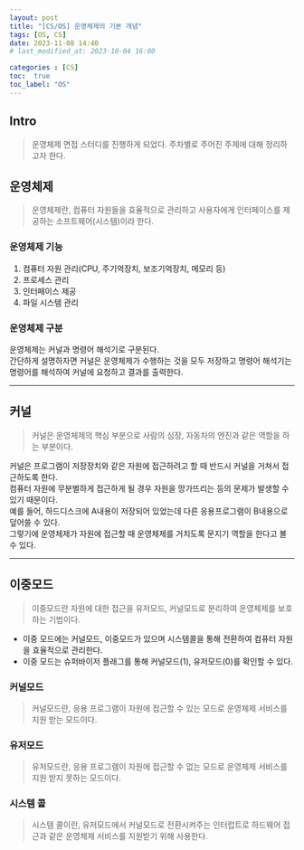```yaml
---
layout: post
title: "[CS/OS] 운영체제의 기본 개념"
tags: [OS, CS]
date: 2023-11-08 14:40
# last_modified_at: 2023-10-04 16:00

categories : [CS]
toc:  true
toc_label: "OS"
---
```


## Intro
> 운영체제 면접 스터디를 진행하게 되었다. 주차별로 주어진 주제에 대해 정리하고자 한다.

## 운영체제
> 운영체제란, 컴퓨터 자원들을 효율적으로 관리하고 사용자에게 인터페이스를 제공하는 소프트웨어(시스템)이라 한다.

### 운영체제 기능
1. 컴퓨터 자원 관리(CPU, 주기억장치, 보조기억장치, 메모리 등)
2. 프로세스 관리
3. 인터페이스 제공
4. 파일 시스템 관리


### 운영체제 구분
운영체제는 커널과 명령어 해석기로 구분된다. <br>
간단하게 설명하자면 커널은 운영체제가 수행하는 것을 모두 저장하고 명령어 해석기는 명령어를 해석하여 커널에 요청하고 결과를 출력한다.

---
## 커널
> 커널은 운영체제의 핵심 부분으로 사람의 심장, 자동차의 엔진과 같은 역할을 하는 부분이다.

커널은 프로그램이 저장장치와 같은 자원에 접근하려고 할 때 반드시 커널을 거쳐서 접근하도록 한다.<br>
컴퓨터 자원에 무분별하게 접근하게 될 경우 자원을 망가뜨리는 등의 문제가 발생할 수 있기 때문이다.<br>
예를 들어, 하드디스크에 A내용이 저장되어 있었는데 다른 응용프로그램이 B내용으로 덮어쓸 수 있다.<br>
그렇기에 운영체제가 자원에 접근할 때 운영체제를 거치도록 문지기 역할을 한다고 볼 수 있다.

---
## 이중모드
> 이중모드란 자원에 대한 접근을 유저모드, 커널모드로 분리하여 운영체제를 보호하는 기법이다.
- 이중 모드에는 커널모드, 이중모드가 있으며 시스템콜을 통해 전환하여 컴퓨터 자원을 효율적으로 관리한다.
- 이중 모드는 슈퍼바이저 플래그를 통해 커널모드(1), 유저모드(0)를 확인할 수 있다.
### 커널모드
> 커널모드란, 응용 프로그램이 자원에 접근할 수 있는 모드로 운영체제 서비스를 지원 받는 모드이다.

### 유저모드
> 유저모드란, 응용 프로그램이 자원에 접근할 수 없는 모드로 운영체제 서비스를 지원 받지 못하는 모드이다.

### 시스템 콜
> 시스템 콜이란, 유저모드에서 커널모드로 전환시켜주는 인터럽트로 하드웨어 접근과 같은 운영체제 서비스를 지원받기 위해 사용한다.









